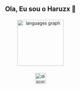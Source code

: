 <h2 align="center">Ola, Eu sou o Haruzx 👋</h2>

###

<div align="center">
  <img src="https://github-readme-stats.vercel.app/api/top-langs?username=Haruzxkk&locale=pt-br&hide_title=false&layout=compact&card_width=320&langs_count=5&theme=dracula&hide_border=false&custom_title=Linguagens%20que%20eu%20uso" height="150" alt="languages graph"  />
</div>

###

<div align="center">
  <img src="https://img.shields.io/static/v1?message=harusegundaria2&logo=discord&label=&color=7289DA&logoColor=white&labelColor=&style=for-the-badge" height="35" alt="discord logo"  />
</div>

###

<br clear="both">
